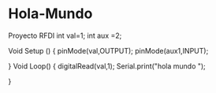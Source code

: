 # Hola-Mundo
Proyecto RFDI 
int val=1;
int aux =2;

Void Setup ()
{
pinMode(val,OUTPUT);
pinMode(aux1,INPUT);

}
Void Loop()
{
digitalRead(val,1);
Serial.print("hola mundo ");

}
